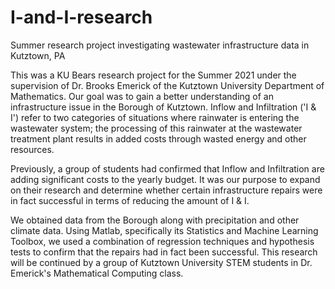 # I-and-I-research
Summer research project investigating wastewater infrastructure data in Kutztown, PA

This was a KU Bears research project for the Summer 2021 under the supervision of 
Dr. Brooks Emerick of the Kutztown University Department of Mathematics.
Our goal was to gain a better understanding of an infrastructure issue in the Borough 
of Kutztown. Inflow and Infiltration ('I & I') refer to two categories of situations where 
rainwater is entering the wastewater system; the processing of this rainwater at the
wastewater treatment plant results in added costs through wasted energy and other resources.

Previously, a group of students had confirmed that Inflow and Infiltration
are adding significant costs to the yearly budget. It was our purpose to expand
on their research and determine whether certain infrastructure repairs were in fact 
successful in terms of reducing the amount of I & I.

We obtained data from the Borough along with precipitation and other climate data.
Using Matlab, specifically its Statistics and Machine Learning Toolbox, we used a 
combination of regression techniques and hypothesis tests to confirm that the repairs had 
in fact been successful. This research will be continued by a group of Kutztown 
University STEM students in Dr. Emerick's Mathematical Computing class. 
